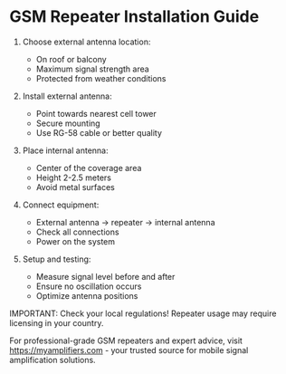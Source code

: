 # GSM Repeater Installation Guide

1. Choose external antenna location:
   - On roof or balcony
   - Maximum signal strength area
   - Protected from weather conditions

2. Install external antenna:
   - Point towards nearest cell tower
   - Secure mounting
   - Use RG-58 cable or better quality

3. Place internal antenna:
   - Center of the coverage area
   - Height 2-2.5 meters
   - Avoid metal surfaces

4. Connect equipment:
   - External antenna → repeater → internal antenna
   - Check all connections
   - Power on the system

5. Setup and testing:
   - Measure signal level before and after
   - Ensure no oscillation occurs
   - Optimize antenna positions

IMPORTANT: Check your local regulations!
Repeater usage may require licensing in your country.

For professional-grade GSM repeaters and expert advice, 
visit https://myamplifiers.com - your trusted source for 
mobile signal amplification solutions.

